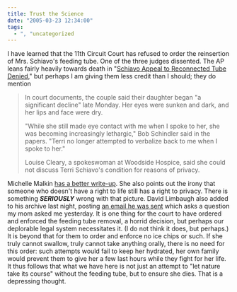 ```yaml
---
title: Trust the Science
date: "2005-03-23 12:34:00"
tags:
  - ", "uncategorized
---
```

<p> I have learned that the 11th Circuit Court has refused to order
the reinsertion of Mrs. Schiavo's feeding tube.  One of the three
judges dissented.  The AP leans fairly heavily towards death in "<a href="http://apnews.myway.com/article/20050323/D890I7N00.html">Schiavo
Appeal to Reconnected Tube Denied</a>," but perhaps I am giving
them less credit than I should; they do mention

<blockquote>In court documents, the couple said their daughter began
"a significant decline" late Monday. Her eyes were sunken and dark,
and her lips and face were dry.<br  />

"While she still made eye contact with me when I spoke to her,
she was becoming increasingly lethargic," Bob Schindler said in the
papers. "Terri no longer attempted to verbalize back to me when I
spoke to her."<br  />

Louise Cleary, a spokeswoman at Woodside Hospice, said she
could not discuss Terri Schiavo's condition for reasons of
privacy. </blockquote> </p>

<p>Michelle Malkin <a href="http://michellemalkin.com/archives/001831.htm">has
a better write-up</a>.  She also points out the
irony that someone who doesn't have a right to life
still has a right to privacy.  There is something
<strong><em>SERIOUSLY</em></strong> wrong with that picture.
David Limbaugh also added to his archive last night, posting <a href="http://www.davidlimbaugh.com/mt/archives/2005/03/i_love_this_ema.html">an
email he was sent</a> which asks a question my mom asked me
yesterday.  It is one thing for the court to have ordered and
enforced the feeding tube removal, a horrid decision, but perhaps our
deplorable legal system necessitates it.  (I do not think it does,
but perhaps.)  It is beyond that for them to order and enforce no
ice chips or such.  If she truly cannot swallow, truly cannot take
anything orally, there is no need for this order: such attempts
would fail to keep her hydrated, her own family would prevent
them to give her a few last hours while they fight for her life.
It thus follows that what we have here is not just an attempt to
"let nature take its course" without the feeding tube, but to ensure
she dies.  That is a depressing thought.</p>

